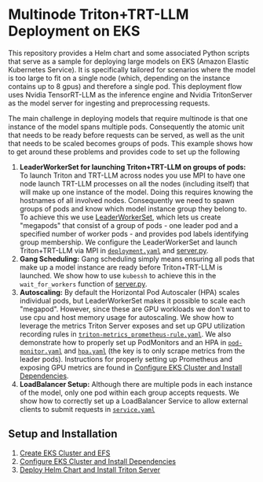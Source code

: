 # Multinode Triton+TRT-LLM Deployment on EKS

This repository provides a Helm chart and some associated Python scripts that serve as a sample for deploying large models on EKS (Amazon Elastic Kubernetes Service). It is specifically tailored for scenarios where the model is too large to fit on a single node (which, depending on the instance contains up to 8 gpus) and therefore a single pod. This deployment flow uses Nvidia TensorRT-LLM as the inference engine and Nvidia TritonServer as the model server for ingesting and preprocessing requests. 

The main challenge in deploying models that require multinode is that one instance of the model spans multiple pods. Consequently the atomic unit that needs to be ready before requests can be served, as well as the unit that needs to be scaled becomes groups of pods. This example shows how to get around these problems and provides code to set up the following

 1. **LeaderWorkerSet for launching Triton+TRT-LLM on groups of pods:**  To launch Triton and TRT-LLM across nodes you use MPI to have one node launch TRT-LLM processes on all the nodes (including itself) that will make up one instance of the model. Doing this requires knowing the hostnames of all involved nodes. Consequently we need to spawn groups of pods and know which model instance group they belong to. To achieve this we use [LeaderWorkerSet](https://github.com/kubernetes-sigs/lws/tree/main), which lets us create "megapods" that consist of a group of pods - one leader pod and a specified number of worker pods -  and provides pod labels identifying group membership. We configure the LeaderWorkerSet and launch Triton+TRT-LLM via MPI in [`deployment.yaml`](multinode_helm_chart/chart/templates/deployment.yaml) and [server.py](multinode_helm_chart/containers/server.py).
 2. **Gang Scheduling:** Gang scheduling simply means ensuring all pods that make up a model instance are ready before Triton+TRT-LLM is launched. We show how to use `kubessh` to achieve this in the `wait_for_workers` function of [server.py](multinode_helm_chart/containers/server.py).
 3. **Autoscaling:** By default the Horizontal Pod Autoscaler (HPA) scales individual pods, but LeaderWorkerSet makes it possible to scale each "megapod". However, since these are GPU workloads we don't want to use cpu and host memory usage for autoscaling. We show how to leverage the metrics Triton Server exposes and set up GPU utilization recording rules in [`triton-metrics_prometheus-rule.yaml`](multinode_helm_chart/triton-metrics_prometheus-rule.yaml). We also demonstrate how to properly set up PodMonitors and an HPA in [`pod-monitor.yaml`](multinode_helm_chart/chart/templates/pod-monitor.yaml) and [`hpa.yaml`](multinode_helm_chart/chart/templates/hpa.yaml) (the key is to only scrape metrics from the leader pods). Instructions for properly setting up Prometheus and exposing GPU metrics are found in [Configure EKS Cluster and Install Dependencies](https://github.com/Wenhan-Tan/EKS_Multinode_Triton_TRTLLM/blob/main/Cluster_Setup_Steps.md).
 4. **LoadBalancer Setup:** Although there are multiple pods in each instance of the model, only one pod within each group accepts requests. We show how to correctly set up a LoadBalancer Service to allow external clients to submit requests in [`service.yaml`](multinode_helm_chart/chart/templates/service.yaml)


## Setup and Installation

 1. [Create EKS Cluster and EFS](https://github.com/Wenhan-Tan/EKS_Multinode_Triton_TRTLLM/blob/main/EKS_EFS_Creation_Steps.md)
 2. [Configure EKS Cluster and Install Dependencies](https://github.com/Wenhan-Tan/EKS_Multinode_Triton_TRTLLM/blob/main/Cluster_Setup_Steps.md)
 3. [Deploy Helm Chart and Install Triton Server](https://github.com/Wenhan-Tan/EKS_Multinode_Triton_TRTLLM/blob/main/Triton_Deployment_Steps.md)
